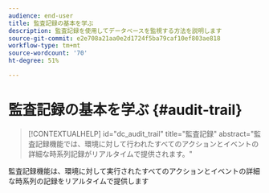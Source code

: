 ```yaml
---
audience: end-user
title: 監査記録の基本を学ぶ
description: 監査記録を使用してデータベースを監視する方法を説明します
source-git-commit: e2e708a21aa0e2d1724f5ba79caf10ef803ae818
workflow-type: tm+mt
source-wordcount: '70'
ht-degree: 51%

---
```


# 監査記録の基本を学ぶ {#audit-trail}


>[!CONTEXTUALHELP]
>id="dc_audit_trail"
>title="監査記録"
>abstract="監査記録機能では、環境に対して行われたすべてのアクションとイベントの詳細な時系列記録がリアルタイムで提供されます。"

監査記録機能は、環境に対して実行されたすべてのアクションとイベントの詳細な時系列の記録をリアルタイムで提供します